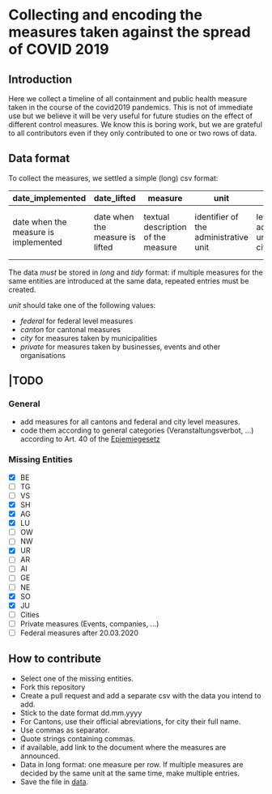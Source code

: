 # Collecting and encoding the measures taken against the spread of COVID 2019
## Introduction
Here we collect a timeline of all containment and public health measure taken in the course of the covid2019 pandemics. This is not of immediate use but we believe it will be very useful for future studies on the effect of different control measures. 
We know this is boring work, but we are grateful to all contributors even if they only contributed to one or two rows of data.

## Data format
To collect the measures, we settled a simple (long) csv format:


| date_implemented | date_lifted | measure | unit | level | source |
| -----------------|-------------|----------|------|-------- | ---- |
| date when the measure is implemented | date when the measure is lifted | textual description of the measure | identifier of the administrative unit | level of the administrative unit (canton, city, federal) | url of the source of this measure |

The data _must_ be stored in *long* and *tidy* format: if multiple measures for the same entities are introduced at the same data, repeated entries must be created.

*unit* should take one of the following values: 
- *federal* for federal level measures
- *canton* for cantonal measures
- *city* for measures taken by municipalities
- *private* for measures taken by businesses, events and other organisations

## |TODO

### General
- add measures for all cantons and federal and city level measures.
- code them according to general categories (Veranstaltungsverbot, ...) according to Art. 40 of the [Epiemiegesetz](https://www.admin.ch/opc/de/classified-compilation/20071012/index.html#a40)

### Missing Entities
- [x] BE
- [ ] TG
- [ ] VS
- [X] SH
- [x] AG
- [x] LU
- [ ] OW
- [ ] NW
- [x] UR
- [ ] AR
- [ ] AI
- [ ] GE
- [ ] NE
- [x] SO
- [x] JU
- [ ] Cities
- [ ] Private measures (Events, companies, ...)
- [ ] Federal measures after 20.03.2020
## How to contribute
- Select one of the missing entities.
- Fork this repository
- Create a pull request and add a separate csv with the data you intend to add. 
- Stick to the date format dd.mm.yyyy
- For Cantons, use their official abreviations, for city their full name.
- Use commas as separator.
- Quote strings containing commas.
- if available, add link to the document where the measures are announced.
- Data in long format: one measure per row. If multiple measures are decided by the same unit at the same time, make multiple entries.
- Save the file in [data](https://github.com/baffelli/covid-2019-measures/tree/master/data).
